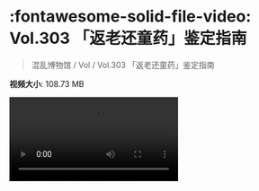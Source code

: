 # :fontawesome-solid-file-video: Vol.303 「返老还童药」鉴定指南

> 混乱博物馆 / Vol / Vol.303 「返老还童药」鉴定指南

**视频大小**: 108.73 MB

<div class="video"><video src="https://file.hsyhx.top/archive/混乱博物馆/Vol/Vol.303 「返老还童药」鉴定指南.mp4" controls preload>🤔 您的浏览器不支持 video 标签</video></div>